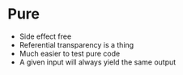 # Pure

* Side effect free
* Referential transparency is a thing
* Much easier to test pure code
* A given input will always yield the same output